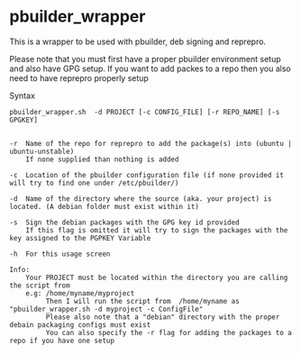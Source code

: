 pbuilder_wrapper
================

This is a wrapper to be used with pbuilder, deb signing and reprepro. 

Please note that you must first have a proper pbuilder environment setup and also have GPG setup.
If you want to add packes to a repo then you also need to have reprepro properly setup 



Syntax

    pbuilder_wrapper.sh  -d PROJECT [-c CONFIG_FILE] [-r REPO_NAME] [-s GPGKEY]


    -r  Name of the repo for reprepro to add the package(s) into (ubuntu | ubuntu-unstable)
        If none supplied than nothing is added 

    -c  Location of the pbuilder configuration file (if none provided it will try to find one under /etc/pbuilder/)

    -d  Name of the directory where the source (aka. your project) is located. (A debian folder must exist within it)

    -s  Sign the debian packages with the GPG key id provided 
        If this flag is omitted it will try to sign the packages with the key assigned to the PGPKEY Variable

    -h  For this usage screen  

    Info: 
        Your PROJECT must be located within the directory you are calling the script from 
        e.g: /home/myname/myproject 
             Then I will run the script from  /home/myname as "pbuilder_wrapper.sh -d myproject -c ConfigFile"
             Please also note that a "debian" directory with the proper debain packaging configs must exist
             You can also specify the -r flag for adding the packages to a repo if you have one setup 




